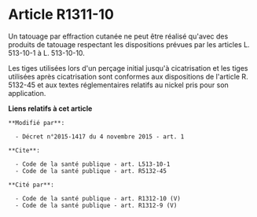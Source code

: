 # Article R1311-10

Un tatouage par effraction cutanée ne peut être réalisé qu'avec des produits de tatouage respectant les dispositions prévues
par les articles L. 513-10-1 à L. 513-10-10. 

Les tiges utilisées lors d'un perçage initial jusqu'à cicatrisation et les tiges utilisées après cicatrisation sont conformes
aux dispositions de l'article R. 5132-45 et aux textes réglementaires relatifs au nickel pris pour son application.

**Liens relatifs à cet article**

	**Modifié par**:

	  - Décret n°2015-1417 du 4 novembre 2015 - art. 1

	**Cite**:

	  - Code de la santé publique - art. L513-10-1
	  - Code de la santé publique - art. R5132-45

	**Cité par**:

	  - Code de la santé publique - art. R1312-10 (V)
	  - Code de la santé publique - art. R1312-9 (V)

